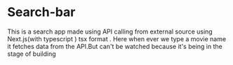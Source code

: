 # Search-bar
This is a search app made using API calling from external source using Next.js(with typescript ) tsx format . Here when ever we type a movie name it fetches data from the API.But can't be watched because it's being in the stage of building
